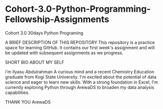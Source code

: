 # Cohort-3.0-Python-Programming-Fellowship-Assignments
Cohort 3.0 30days Python Programing



A BRIEF DESCRIPTION OF THIS REPOSITORY
This repository is a practice space for learning GitHub. It contains our first week's assignment and will be updated with subsequent assignments as we progress.

SHORT BIO ABOUT MY SELF

i'm Ilyasu Abdulrahman
A curious mind and a recent Chemistry Education graduate from Kogi State University. I'm excited about the potential of data science and eager to learn new skills. With a strong foundation in Excel, I'm currently exploring Python through ArewaDS to broaden my data analysis capabilities.

THANK YOU ArewaDS